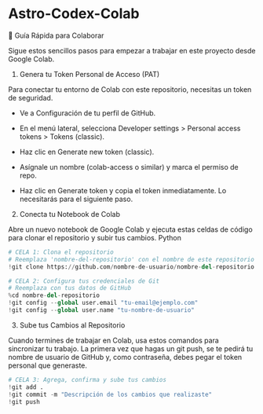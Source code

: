 # Astro-Codex-Colab

🚀 Guía Rápida para Colaborar

Sigue estos sencillos pasos para empezar a trabajar en este proyecto desde Google Colab.

1. Genera tu Token Personal de Acceso (PAT)

Para conectar tu entorno de Colab con este repositorio, necesitas un token de seguridad.

  - Ve a Configuración de tu perfil de GitHub.

  - En el menú lateral, selecciona Developer settings > Personal access tokens > Tokens (classic).

  - Haz clic en Generate new token (classic).

  - Asígnale un nombre (colab-access o similar) y marca el permiso de repo.

  - Haz clic en Generate token y copia el token inmediatamente. Lo necesitarás para el siguiente paso.

2. Conecta tu Notebook de Colab

Abre un nuevo notebook de Google Colab y ejecuta estas celdas de código para clonar el repositorio y subir tus cambios.
Python

```python
# CELA 1: Clona el repositorio
# Reemplaza 'nombre-del-repositorio' con el nombre de este repositorio
!git clone https://github.com/nombre-de-usuario/nombre-del-repositorio.git
```
```python
# CELA 2: Configura tus credenciales de Git
# Reemplaza con tus datos de GitHub
%cd nombre-del-repositorio
!git config --global user.email "tu-email@ejemplo.com"
!git config --global user.name "tu-nombre-de-usuario"
```

3. Sube tus Cambios al Repositorio

Cuando termines de trabajar en Colab, usa estos comandos para sincronizar tu trabajo. La primera vez que hagas un git push, se te pedirá tu nombre de usuario de GitHub y, como contraseña, debes pegar el token personal que generaste.

```python
# CELA 3: Agrega, confirma y sube tus cambios
!git add .
!git commit -m "Descripción de los cambios que realizaste"
!git push
```
